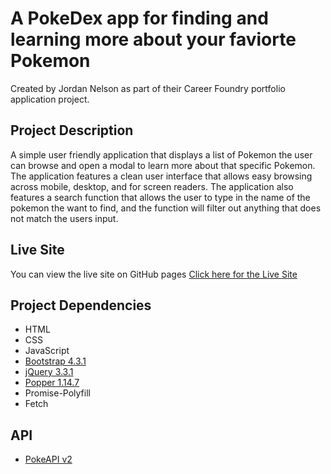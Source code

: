 # A PokeDex app for finding and learning more about your faviorte Pokemon

Created by Jordan Nelson as part of their Career Foundry portfolio application project.

## Project Description
A simple user friendly application that displays a list of Pokemon the user can browse and open a modal to learn more about that specific Pokemon. The application features a clean user interface that allows easy browsing across mobile, desktop, and for screen readers. The application also features a search function that allows the user to type in the name of the pokemon the want to find, and the function will filter out anything that does not match the users input. 

## Live Site
You can view the live site on GitHub pages
[Click here for the Live Site](https://tubajordan.github.io/simple-js-app/)

## Project Dependencies
- HTML
- CSS
- JavaScript
- [Bootstrap 4.3.1](https://cdn.jsdelivr.net/npm/bootstrap@4.3.1/dist/js/bootstrap.min.js)
- [jQuery 3.3.1](https://code.jquery.com/jquery-3.3.1.min.js)
- [Popper 1.14.7](https://cdn.jsdelivr.net/npm/popper.js@1.14.7/dist/umd/popper.min.js)
- Promise-Polyfill
- Fetch

## API
- [PokeAPI v2](https://pokeapi.co/api/v2/pokemon/?limit=151)

